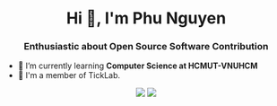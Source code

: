<h1 align="center">Hi 👋, I'm Phu Nguyen</h1>
<h3 align="center">Enthusiastic about Open Source Software Contribution</h3>

- 🌱 I’m currently learning **Computer Science at HCMUT-VNUHCM**
- 📛 I'm a member of TickLab.

<div align=center>
  <img src="https://github-readme-stats.vercel.app/api/top-langs?username=ngyngcphu&layout=pie&theme=radical" />
  <img src="https://github-readme-stats.vercel.app/api?username=ngyngcphu&show_icons=true&count_private=true&show=reviews,discussions_started,discussions_answered,prs_merged,prs_merged_percentage&theme=radical" />
 </div>


